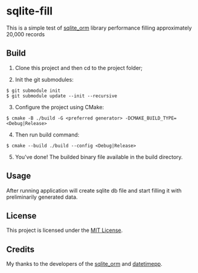 # sqlite-fill

This is a simple test of [sqlite_orm](https://github.com/fnc12/sqlite_orm) library performance filling approximately 20,000 records

## Build

1. Clone this project and then cd to the project folder;

2. Init the git submodules:
```
$ git submodule init
$ git submodule update --init --recursive
```

3. Configure the project using CMake:
```
$ cmake -B ./build -G <preferred generator> -DCMAKE_BUILD_TYPE=<Debug|Release>
```

4. Then run build command:
```
$ cmake --build ./build --config <Debug|Release>
```

5. You've done! The builded binary file available in the build directory.

## Usage

After running application will create sqlite db file and start filling it with preliminarily generated data.

## License

This project is licensed under the [MIT License](LICENSE).

## Credits

My thanks to the developers of the [sqlite_orm](https://github.com/fnc12/sqlite_orm) and [datetimepp](https://github.com/coin-au-carre/datetimepp).

